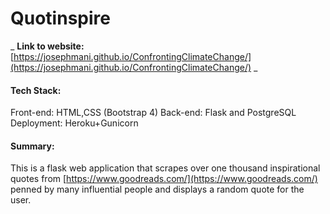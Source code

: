 # Quotinspire

_ **Link to website:** [https://josephmani.github.io/ConfrontingClimateChange/](https://josephmani.github.io/ConfrontingClimateChange/) _

#### Tech Stack:
Front-end: HTML,CSS (Bootstrap 4)
Back-end: Flask and PostgreSQL
Deployment: Heroku+Gunicorn

#### Summary:
This is a flask web application that scrapes over one thousand inspirational quotes from [https://www.goodreads.com/](https://www.goodreads.com/) penned by many influential people and displays a random quote for the user. 


